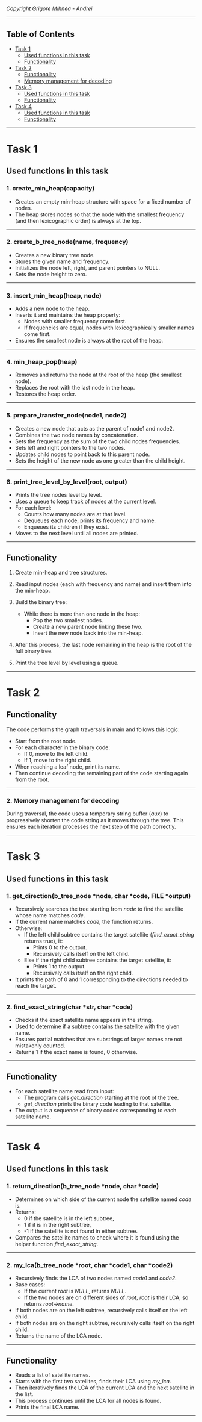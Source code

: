 <h6>Copyright Grigore Mihnea - Andrei

---

## Table of Contents

- [Task 1](#task-1)
  - [Used functions in this task](#used-functions-in-this-task)
  - [Functionality](#functionality)
- [Task 2](#task-2)
  - [Functionality](#functionality-1)
  - [Memory management for decoding](#memory-management-for-decoding)
- [Task 3](#task-3)
  - [Used functions in this task](#used-functions-in-this-task-1)
  - [Functionality](#functionality-2)
- [Task 4](#task-4)
  - [Used functions in this task](#used-functions-in-this-task-2)
  - [Functionality](#functionality-3)

---

# Task 1

## Used functions in this task

### 1. create_min_heap(capacity)

- Creates an empty min-heap structure with space for a fixed number of nodes.
- The heap stores nodes so that the node with the smallest frequency (and then lexicographic order) is always at the top.

---

### 2. create_b_tree_node(name, frequency)

- Creates a new binary tree node.
- Stores the given name and frequency.
- Initializes the node left, right, and parent pointers to NULL.
- Sets the node height to zero.

---

### 3. insert_min_heap(heap, node)

- Adds a new node to the heap.
- Inserts it and maintains the heap property:
  - Nodes with smaller frequency come first.
  - If frequencies are equal, nodes with lexicographically smaller names come first.
- Ensures the smallest node is always at the root of the heap.

---

### 4. min_heap_pop(heap)

- Removes and returns the node at the root of the heap (the smallest node).
- Replaces the root with the last node in the heap.
- Restores the heap order.

---

### 5. prepare_transfer_node(node1, node2)

- Creates a new node that acts as the parent of node1 and node2.
- Combines the two node names by concatenation.
- Sets the frequency as the sum of the two child nodes frequencies.
- Sets left and right pointers to the two nodes.
- Updates child nodes to point back to this parent node.
- Sets the height of the new node as one greater than the child height.

---

### 6. print_tree_level_by_level(root, output)

- Prints the tree nodes level by level.
- Uses a queue to keep track of nodes at the current level.
- For each level:
  - Counts how many nodes are at that level.
  - Dequeues each node, prints its frequency and name.
  - Enqueues its children if they exist.
- Moves to the next level until all nodes are printed.

---

## Functionality

1. Create min-heap and tree structures.

2. Read input nodes (each with frequency and name) and insert them into the min-heap.

3. Build the binary tree:

   - While there is more than one node in the heap:
     - Pop the two smallest nodes.
     - Create a new parent node linking these two.
     - Insert the new node back into the min-heap.

4. After this process, the last node remaining in the heap is the root of the full binary tree.

5. Print the tree level by level using a queue.

---

# Task 2


## Functionality

The code performs the graph traversals in main and follows this logic:

- Start from the root node.
- For each character in the binary code:
  - If 0, move to the left child.
  - If 1, move to the right child.
- When reaching a leaf node, print its name.
- Then continue decoding the remaining part of the code starting again from the root.

---

### 2. Memory management for decoding

During traversal, the code uses a temporary string buffer (*aux*) to progressively shorten the code string as it moves through the tree. This ensures each iteration processes the next step of the path correctly.

---

# Task 3


## Used functions in this task

### 1. get_direction(b_tree_node *node, char *code, FILE *output)

- Recursively searches the tree starting from *node* to find the satellite whose name matches *code*.
- If the current name matches *code*, the function returns.
- Otherwise:
  - If the left child subtree contains the target satellite (*find_exact_string* returns true), it:
    - Prints 0 to the output.
    - Recursively calls itself on the left child.
  - Else if the right child subtree contains the target satellite, it:
    - Prints 1 to the output.
    - Recursively calls itself on the right child.
- It prints the path of 0 and 1 corresponding to the directions needed to reach the target.

---

### 2. find_exact_string(char *str, char *code)

- Checks if the exact satellite name appears in the string.
- Used to determine if a subtree contains the satellite with the given name.
- Ensures partial matches that are substrings of larger names are not mistakenly counted.
- Returns 1 if the exact name is found, 0 otherwise.

---

## Functionality

- For each satellite name read from input:
  - The program calls *get_direction* starting at the root of the tree.
  - *get_direction* prints the binary code leading to that satellite.
- The output is a sequence of binary codes corresponding to each satellite name.

---

# Task 4


## Used functions in this task

### 1. return_direction(b_tree_node *node, char *code)

- Determines on which side of the current node the satellite named *code* is.
- Returns:
  - 0 if the satellite is in the left subtree,
  - 1 if it is in the right subtree,
  - -1 if the satellite is not found in either subtree.
- Compares the satellite names to check where it is found using the helper function *find_exact_string*.

---

### 2. my_lca(b_tree_node *root, char *code1, char *code2)

- Recursively finds the LCA of two nodes named *code1* and *code2*.
- Base cases:
  - If the current *root* is *NULL*, returns *NULL*.
  - If the two nodes are on different sides of *root*, *root* is their LCA, so returns *root->name*.
- If both nodes are on the left subtree, recursively calls itself on the left child.
- If both nodes are on the right subtree, recursively calls itself on the right child.
- Returns the name of the LCA node.

---

## Functionality

- Reads a list of satellite names.
- Starts with the first two satellites, finds their LCA using *my_lca*.
- Then iteratively finds the LCA of the current LCA and the next satellite in the list.
- This process continues until the LCA for all nodes is found.
- Prints the final LCA name.

---
